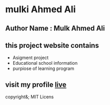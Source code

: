 # mulki Ahmed Ali
## Author Name : Mulk Ahmed Ali
## this project website contains 
* Asigment project 
* Educational school information
* purpiose of learning program 

## visit my profile [live]( https://github.com/mulkiahmed/indivitual_pro/commit/5059faaf14680c3a1a57f58d43684bd4cddf7e9b)

copyright&; MIT Licens